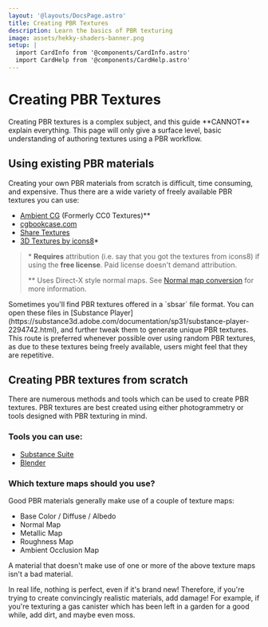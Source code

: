 ```yaml
---
layout: '@layouts/DocsPage.astro'
title: Creating PBR Textures
description: Learn the basics of PBR texturing
image: assets/hekky-shaders-banner.png
setup: | 
  import CardInfo from '@components/CardInfo.astro'
  import CardHelp from '@components/CardHelp.astro'
---
```

# Creating PBR Textures

<CardInfo title="Note">
Creating PBR textures is a complex subject, and this guide **CANNOT** explain everything. This page will only give a surface level, basic understanding of authoring textures using a PBR workflow.
</CardInfo>

## Using existing PBR materials

Creating your own PBR materials from scratch is difficult, time consuming, and expensive. Thus there are a wide variety of freely available PBR textures you can use:

- [Ambient CG](https://ambientcg.com/) (Formerly CC0 Textures)\*\*
- [cgbookcase.com](https://www.cgbookcase.com/)
- [Share Textures](https://www.sharetextures.com/)
- [3D Textures by icons8](https://icons8.com/l/3d-textures/)\*

> \* **Requires** attribution (i.e. say that you got the textures from icons8) if using the **free license**. Paid license doesn't demand attribution.
>
> \*\* Uses Direct-X style normal maps. See [Normal map conversion](../misc/editor-extensions#normal-map-conversion-tool) for more information.

<CardHelp title="Substance Player">
Sometimes you'll find PBR textures offered in a `sbsar` file format. You can open these files in [Substance Player](https://substance3d.adobe.com/documentation/sp31/substance-player-2294742.html), and further tweak them to generate unique PBR textures. This route is preferred whenever possible over using random PBR textures, as due to these textures being freely available, users might feel that they are repetitive.
</CardHelp>

## Creating PBR textures from scratch

There are numerous methods and tools which can be used to create PBR textures. PBR textures are best created using either photogrammetry or tools designed with PBR texturing in mind.

### Tools you can use:

- [Substance Suite](https://www.adobe.com/products/catalog.html#category=3d-ar)
- [Blender](https://www.blender.org/)

### Which texture maps should you use?

Good PBR materials generally make use of a couple of texture maps:
- Base Color / Diffuse / Albedo
- Normal Map
- Metallic Map
- Roughness Map
- Ambient Occlusion Map

A material that doesn't make use of one or more of the above texture maps isn't a bad material.

<CardInfo title="Wear and tear">
In real life, nothing is perfect, even if it's brand new! Therefore, if you're trying to create convincingly realistic materials, add damage! For example, if you're texturing a gas canister which has been left in a garden for a good while, add dirt, and maybe even moss.
</CardInfo>